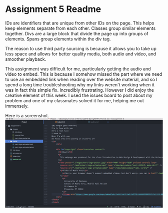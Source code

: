 # Assignment 5 Readme

IDs are identifiers that are unique from other IDs on the page. This helps keep elements separate from each other. Classes group similar elements together. Divs are a large block that divide the page up into groups of elements. Spans group elements within the div tag.

The reason to use third party sourcing is because it allows you to take up less space and allows for better quality media, both audio and video, and smoother playback.

This assignment was difficult for me, particularly getting the audio and video to embed. This is because I somehow missed the part where we need to use an embedded link when reading over the website material, and so I spend a long time troubleshooting why my links weren't working when it was in fact this simple fix. Incredibly frustrating. However I did enjoy the creative element of this week. I used the issues board to post about my problem and one of my classmates solved it for me, helping me out immensely.

Here is a screenshot.
![screenshot](./images/screenshot.png)
